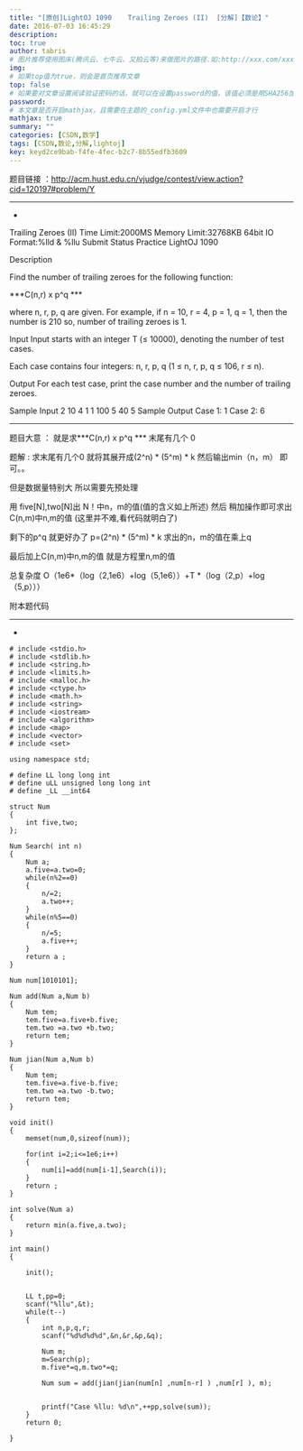 ```yaml
---
title: "[原创]LightOJ 1090	Trailing Zeroes (II)  [分解]【数论】"
date: 2016-07-03 16:45:29
description:
toc: true
author: tabris
# 图片推荐使用图床(腾讯云、七牛云、又拍云等)来做图片的路径.如:http://xxx.com/xxx.jpg
img:
# 如果top值为true，则会是首页推荐文章
top: false
# 如果要对文章设置阅读验证密码的话，就可以在设置password的值，该值必须是用SHA256加密后的密码，防止被他人识破
password:
# 本文章是否开启mathjax，且需要在主题的_config.yml文件中也需要开启才行
mathjax: true
summary: ""
categories: [CSDN,数学]
tags: [CSDN,数论,分解,lightoj]
key: keyd2ce9bab-f4fe-4fec-b2c7-8b55edfb3609
---
```


题目链接 ：http://acm.hust.edu.cn/vjudge/contest/view.action?cid=120197#problem/Y

-----------------------------------------------------
-
 Trailing Zeroes (II)
Time Limit:2000MS     Memory Limit:32768KB     64bit IO Format:%lld & %llu
Submit Status Practice LightOJ 1090


Description

Find the number of trailing zeroes for the following function:

***C(n,r) x p^q ***

where n, r, p, q are given. For example, if n = 10, r = 4, p = 1, q = 1, then the number is 210 so, number of trailing zeroes is 1.

Input
Input starts with an integer T (≤ 10000), denoting the number of test cases.

Each case contains four integers: n, r, p, q (1 ≤ n, r, p, q ≤ 106, r ≤ n).

Output
For each test case, print the case number and the number of trailing zeroes.

Sample Input
2
10 4 1 1
100 5 40 5
Sample Output
Case 1: 1
Case 2: 6



-----------------------

题目大意 ：  就是求***C(n,r) x p^q *** 末尾有几个 0

题解 :  求末尾有几个0 就将其展开成(2^n) * (5^m) * k  然后输出min（n，m） 即可。。

但是数据量特别大 所以需要先预处理

用 five[N],two[N]出 N！中n，m的值(值的含义如上所述) 然后 稍加操作即可求出C(n,m)中n,m的值  (这里并不难,看代码就明白了)

剩下的p^q 就更好办了  p=(2^n) * (5^m) * k
求出的n，m的值在乘上q

最后加上C(n,m)中n,m的值    就是方程里n,m的值


总复杂度 O（1e6*（log（2,1e6）+log（5,1e6））+T *（log（2,p）+log（5,p）））

附本题代码

------------------------------------------------------------------------------------------------------------------------------
-
```
# include <stdio.h>
# include <stdlib.h>
# include <string.h>
# include <limits.h>
# include <malloc.h>
# include <ctype.h>
# include <math.h>
# include <string>
# include <iostream>
# include <algorithm>
# include <map>
# include <vector>
# include <set>

using namespace std;

# define LL long long int
# define uLL unsigned long long int
# define _LL __int64

struct Num
{
    int five,two;
};

Num Search( int n)
{
    Num a;
    a.five=a.two=0;
    while(n%2==0)
    {
        n/=2;
        a.two++;
    }
    while(n%5==0)
    {
        n/=5;
        a.five++;
    }
    return a ;
}

Num num[1010101];

Num add(Num a,Num b)
{
    Num tem;
    tem.five=a.five+b.five;
    tem.two =a.two +b.two;
    return tem;
}

Num jian(Num a,Num b)
{
    Num tem;
    tem.five=a.five-b.five;
    tem.two =a.two -b.two;
    return tem;
}

void init()
{
    memset(num,0,sizeof(num));

    for(int i=2;i<=1e6;i++)
    {
        num[i]=add(num[i-1],Search(i));
    }
    return ;
}

int solve(Num a)
{
    return min(a.five,a.two);
}

int main()
{

    init();


    LL t,pp=0;
    scanf("%llu",&t);
    while(t--)
    {
        int n,p,q,r;
        scanf("%d%d%d%d",&n,&r,&p,&q);

        Num m;
        m=Search(p);
        m.five*=q,m.two*=q;

        Num sum = add(jian(jian(num[n] ,num[n-r] ) ,num[r] ), m);


        printf("Case %llu: %d\n",++pp,solve(sum));
    }
    return 0;

}

```
